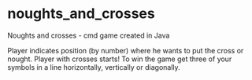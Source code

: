 # noughts_and_crosses
Noughts and crosses - cmd game created in Java 

Player indicates position (by number) where he wants to put the cross or nought.
Player with crosses starts!
To win the game get three of your symbols in a line horizontally, vertically or diagonally.
